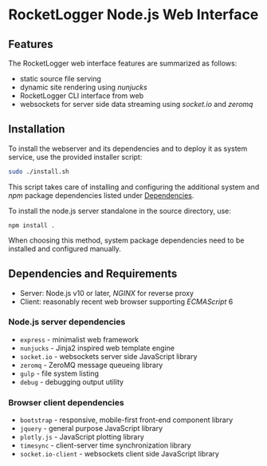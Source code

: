 # RocketLogger Node.js Web Interface

## Features

The RocketLogger web interface features are summarized as follows:

* static source file serving
* dynamic site rendering using *nunjucks*
* RocketLogger CLI interface from web
* websockets for server side data streaming using *socket.io* and *zeromq*


## Installation

To install the webserver and its dependencies and to deploy it as system service,
use the provided installer script:
```bash
sudo ./install.sh
```
This script takes care of installing and configuring the additional system
and *npm* package dependencies listed under
[Dependencies](#dependencies-and-requirements).


To install the node.js server standalone in the source directory, use:
```
npm install .
```
When choosing this method, system package dependencies need to be installed
and configured manually.


## Dependencies and Requirements

* Server: Node.js v10 or later, *NGINX* for reverse proxy
* Client: reasonably recent web browser supporting *ECMAScript* 6


### Node.js server dependencies

* `express` - minimalist web framework
* `nunjucks` - Jinja2 inspired web template engine
* `socket.io` - websockets server side JavaScript library
* `zeromq` - ZeroMQ message queueing library
* `gulp` - file system listing
* `debug` - debugging output utility


### Browser client dependencies

* `bootstrap` - responsive, mobile-first front-end component library
* `jquery` - general purpose JavaScript library
* `plotly.js` - JavaScript plotting library
* `timesync` - client-server time synchronization library
* `socket.io-client` - websockets client side JavaScript library
